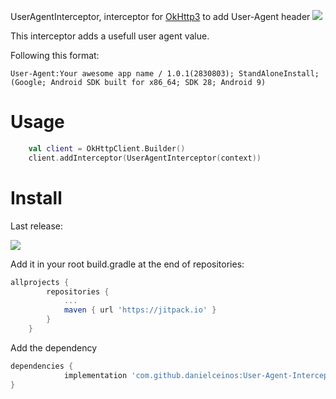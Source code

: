 UserAgentInterceptor, interceptor for [OkHttp3](https://github.com/square/okhttp) to add User-Agent header
[![](https://jitpack.io/v/danielceinos/User-Agent-Interceptor.svg)](https://jitpack.io/#danielceinos/User-Agent-Interceptor)

This interceptor adds a usefull user agent value.

Following this format:

`User-Agent:Your awesome app name / 1.0.1(2830803); StandAloneInstall; (Google; Android SDK built for x86_64; SDK 28; Android 9)`


# Usage

```kotlin
	val client = OkHttpClient.Builder()
	client.addInterceptor(UserAgentInterceptor(context))
```

# Install

Last release:

[![](https://jitpack.io/v/danielceinos/User-Agent-Interceptor.svg)](https://jitpack.io/#danielceinos/User-Agent-Interceptor)


Add it in your root build.gradle at the end of repositories:

```groovy
allprojects {
		repositories {
			...
			maven { url 'https://jitpack.io' }
		}
	}
```

Add the dependency

```groovy
dependencies {
	        implementation 'com.github.danielceinos:User-Agent-Interceptor:X.Y.Z'
}
```
